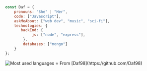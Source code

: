 ```javascript
const Daf = {
    pronouns: "She" | "Her",
    code: ["Javascript"],
    askMeAbout: ["web dev", "music", "sci-fi"],
    technologies: {
       backEnd: {
            js: ["node", "express"],
        },
        databases: ["mongo"]
    }
};
```
<img src="https://github-readme-stats.vercel.app/api/top-langs/?username=Daf98&theme=tokyonight" alt="Most used languages">
⭐️ From [Daf98](https://github.com/Daf98)
